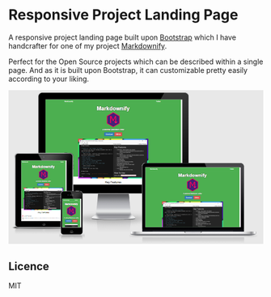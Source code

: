 Responsive Project Landing Page
==========

A responsive project landing page built upon [Bootstrap](http://getbootstrap.com/) which I have handcrafter for one of my project [Markdownify](https://github.com/amitmerchant1990/electron-markdownify).

Perfect for the Open Source projects which can be described within a single page. And as it is built upon Bootstrap, it can customizable pretty easily according to your liking.

![demo](img/demo.png)

## Licence

MIT
